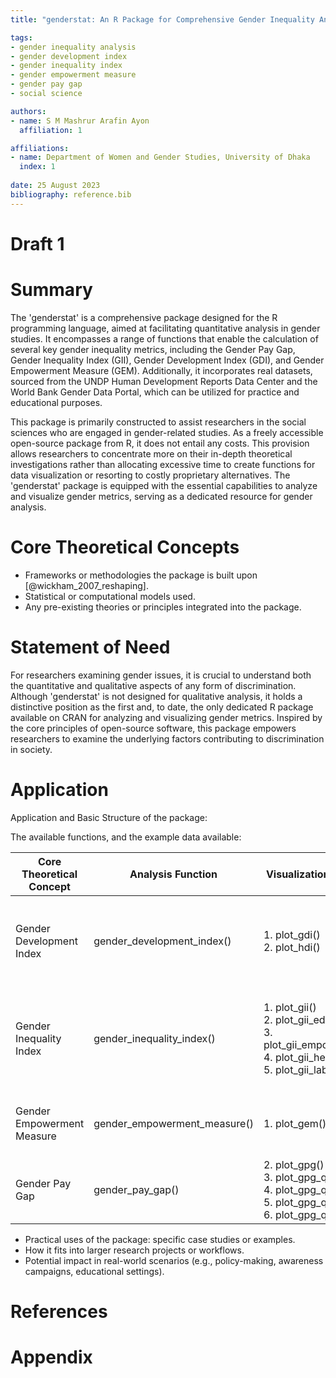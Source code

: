 ```yaml
---
title: "genderstat: An R Package for Comprehensive Gender Inequality Analysis"

tags: 
- gender inequality analysis
- gender development index
- gender inequality index
- gender empowerment measure
- gender pay gap
- social science

authors: 
- name: S M Mashrur Arafin Ayon
  affiliation: 1

affiliations: 
- name: Department of Women and Gender Studies, University of Dhaka
  index: 1
   
date: 25 August 2023
bibliography: reference.bib
---
```



# Draft 1
# Summary

The 'genderstat' is a comprehensive package designed for the R programming language, aimed at facilitating quantitative analysis in gender studies. It encompasses a range of functions that enable the calculation of several key gender inequality metrics, including the Gender Pay Gap, Gender Inequality Index (GII), Gender Development Index (GDI), and Gender Empowerment Measure (GEM). Additionally, it incorporates real datasets, sourced from the UNDP Human Development Reports Data Center and the World Bank Gender Data Portal, which can be utilized for practice and educational purposes.

This package is primarily constructed to assist researchers in the social sciences who are engaged in gender-related studies. As a freely accessible open-source package from R, it does not entail any costs. This provision allows researchers to concentrate more on their in-depth theoretical investigations rather than allocating excessive time to create functions for data visualization or resorting to costly proprietary alternatives. The 'genderstat' package is equipped with the essential capabilities to analyze and visualize gender metrics, serving as a dedicated resource for gender analysis.


# Core Theoretical Concepts

- Frameworks or methodologies the package is built upon [@wickham_2007_reshaping].
- Statistical or computational models used.
- Any pre-existing theories or principles integrated into the package.

# Statement of Need

For researchers examining gender issues, it is crucial to understand both the quantitative and qualitative aspects of any form of discrimination. Although 'genderstat' is not designed for qualitative analysis, it holds a distinctive position as the first and, to date, the only dedicated R package available on CRAN for analyzing and visualizing gender metrics. Inspired by the core principles of open-source software, this package empowers researchers to examine the underlying factors contributing to discrimination in society.

# Application
Application and Basic Structure of the package:

The available functions, and the example data available:

| Core Theoretical Concept   | Analysis Function            | Visualization Function                                                                                                                        | Example Dataset | Variables of the dataset                                                                                                                                                                                                                                            |
|----------------------------|------------------------------|-----------------------------------------------------------------------------------------------------------------------------------------------|-----------------|---------------------------------------------------------------------------------------------------------------------------------------------------------------------------------------------------------------------------------------------------------------------|
| Gender Development Index   | gender_development_index()   | 1.      plot_gdi()<br>2.      plot_hdi()                                                                                                      | real_data_GDI   | Country<br>female_life_expectancy<br>male_life_expectancy<br>female_mean_schooling<br>male_mean_schooling<br>female_gni_per_capita<br>male_gni_per_capita                                                                                                           |
| Gender Inequality Index    | gender_inequality_index()    | 1.      plot_gii()<br>2.      plot_gii_education()<br>3.      plot_gii_empowerment()<br>4.      plot_gii_health()<br>5.      plot_gii_labor() | real_data_GII   | ·        Country<br>·        maternal_mortality_ratio<br>·        adolescent_birth_rate<br>·        female_parliament_seats<br>·        female_secondary_education<br>·        male_secondary_education<br>·        female_labor_force<br>·        male_labor_force |
| Gender Empowerment Measure | gender_empowerment_measure() | 1.      plot_gem()                                                                                                                            | real_data_GEM   | ·        Country<br>·        female_parliament_seats<br>·        female_professional_positions<br>·        female_to_male_earned_income_ratio                                                                                                                       |
| Gender Pay Gap             | gender_pay_gap()             | 2.      plot_gpg()<br>3.      plot_gpg_q1()<br>4.      plot_gpg_q2()<br>5.      plot_gpg_q3()<br>6.      plot_gpg_q4()                        | real_data_GPG   | ·        country <br>·        female_income<br>·        male_income                                                                                                                                                                                                 |


- Practical uses of the package: specific case studies or examples.
- How it fits into larger research projects or workflows.
- Potential impact in real-world scenarios (e.g., policy-making, awareness campaigns, educational settings).

# References

# Appendix
